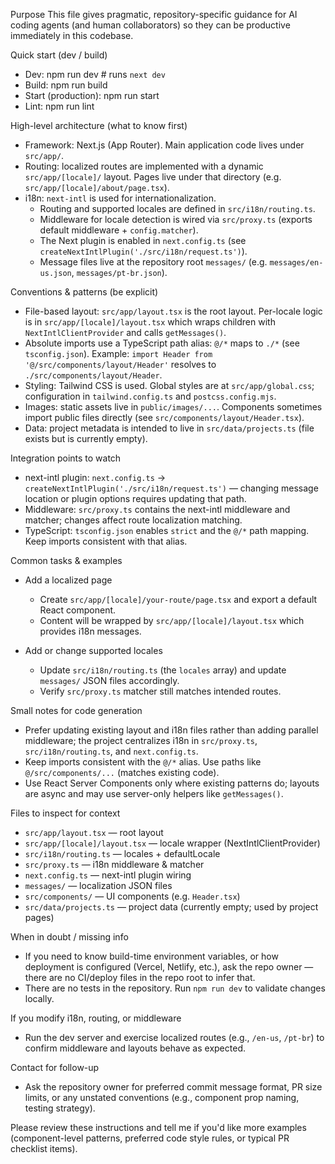 Purpose
This file gives pragmatic, repository-specific guidance for AI coding agents (and human collaborators) so they can be productive immediately in this codebase.

Quick start (dev / build)
- Dev: npm run dev  # runs `next dev`
- Build: npm run build
- Start (production): npm run start
- Lint: npm run lint

High-level architecture (what to know first)
- Framework: Next.js (App Router). Main application code lives under `src/app/`.
- Routing: localized routes are implemented with a dynamic `src/app/[locale]/` layout. Pages live under that directory (e.g. `src/app/[locale]/about/page.tsx`).
- i18n: `next-intl` is used for internationalization.
  - Routing and supported locales are defined in `src/i18n/routing.ts`.
  - Middleware for locale detection is wired via `src/proxy.ts` (exports default middleware + `config.matcher`).
  - The Next plugin is enabled in `next.config.ts` (see `createNextIntlPlugin('./src/i18n/request.ts')`).
  - Message files live at the repository root `messages/` (e.g. `messages/en-us.json`, `messages/pt-br.json`).

Conventions & patterns (be explicit)
- File-based layout: `src/app/layout.tsx` is the root layout. Per-locale logic is in `src/app/[locale]/layout.tsx` which wraps children with `NextIntlClientProvider` and calls `getMessages()`.
- Absolute imports use a TypeScript path alias: `@/*` maps to `./*` (see `tsconfig.json`). Example: `import Header from '@/src/components/layout/Header'` resolves to `./src/components/layout/Header`.
- Styling: Tailwind CSS is used. Global styles are at `src/app/global.css`; configuration in `tailwind.config.ts` and `postcss.config.mjs`.
- Images: static assets live in `public/images/...`. Components sometimes import public files directly (see `src/components/layout/Header.tsx`).
- Data: project metadata is intended to live in `src/data/projects.ts` (file exists but is currently empty).

Integration points to watch
- next-intl plugin: `next.config.ts` -> `createNextIntlPlugin('./src/i18n/request.ts')` — changing message location or plugin options requires updating that path.
- Middleware: `src/proxy.ts` contains the next-intl middleware and matcher; changes affect route localization matching.
- TypeScript: `tsconfig.json` enables `strict` and the `@/*` path mapping. Keep imports consistent with that alias.

Common tasks & examples
- Add a localized page
  - Create `src/app/[locale]/your-route/page.tsx` and export a default React component.
  - Content will be wrapped by `src/app/[locale]/layout.tsx` which provides i18n messages.

- Add or change supported locales
  - Update `src/i18n/routing.ts` (the `locales` array) and update `messages/` JSON files accordingly.
  - Verify `src/proxy.ts` matcher still matches intended routes.

Small notes for code generation
- Prefer updating existing layout and i18n files rather than adding parallel middleware; the project centralizes i18n in `src/proxy.ts`, `src/i18n/routing.ts`, and `next.config.ts`.
- Keep imports consistent with the `@/*` alias. Use paths like `@/src/components/...` (matches existing code).
- Use React Server Components only where existing patterns do; layouts are async and may use server-only helpers like `getMessages()`.

Files to inspect for context
- `src/app/layout.tsx` — root layout
- `src/app/[locale]/layout.tsx` — locale wrapper (NextIntlClientProvider)
- `src/i18n/routing.ts` — locales + defaultLocale
- `src/proxy.ts` — i18n middleware & matcher
- `next.config.ts` — next-intl plugin wiring
- `messages/` — localization JSON files
- `src/components/` — UI components (e.g. `Header.tsx`)
- `src/data/projects.ts` — project data (currently empty; used by project pages)

When in doubt / missing info
- If you need to know build-time environment variables, or how deployment is configured (Vercel, Netlify, etc.), ask the repo owner — there are no CI/deploy files in the repo root to infer that.
- There are no tests in the repository. Run `npm run dev` to validate changes locally.

If you modify i18n, routing, or middleware
- Run the dev server and exercise localized routes (e.g., `/en-us`, `/pt-br`) to confirm middleware and layouts behave as expected.

Contact for follow-up
- Ask the repository owner for preferred commit message format, PR size limits, or any unstated conventions (e.g., component prop naming, testing strategy).

Please review these instructions and tell me if you'd like more examples (component-level patterns, preferred code style rules, or typical PR checklist items).
